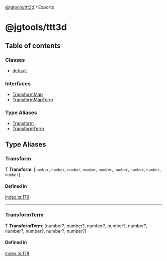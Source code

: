 [@jgtools/ttt3d](README.md) / Exports

# @jgtools/ttt3d

## Table of contents

### Classes

- [default](classes/default.md)

### Interfaces

- [TransformMap](interfaces/TransformMap.md)
- [TransformMapTerm](interfaces/TransformMapTerm.md)

### Type Aliases

- [Transform](modules.md#transform)
- [TransformTerm](modules.md#transformterm)

## Type Aliases

### Transform

Ƭ **Transform**: [`number`, `number`, `number`, `number`, `number`, `number`, `number`, `number`, `number`]

#### Defined in

[index.ts:179](https://github.com/JGTools/TTT3D/blob/4551572/src/index.ts#L179)

___

### TransformTerm

Ƭ **TransformTerm**: [number?, number?, number?, number?, number?, number?, number?, number?, number?]

#### Defined in

[index.ts:178](https://github.com/JGTools/TTT3D/blob/4551572/src/index.ts#L178)
